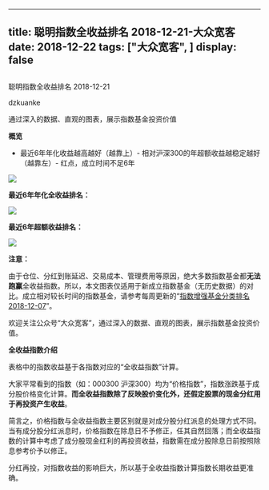 
---
title:   聪明指数全收益排名 2018-12-21-大众宽客
date: 2018-12-22
tags: ["大众宽客", ]
display: false
---


## 



聪明指数全收益排名 2018-12-21




dzkuanke




通过深入的数据、直观的图表，展示指数基金投资价值


**概览**
- 最近6年年化收益越高越好（越靠上）- 相对沪深300的年超额收益越稳定越好（越靠左）- 红点，成立时间不足6年
<img class="" data-copyright="0" data-ratio="1.25" data-s="300,640" src="https://mmbiz.qpic.cn/mmbiz_png/PKw3FQPmhIgPrKRCWUY9EXYaKcXP2h44nDu74Eg29dOJX9fbunaxSUejTsV8EYcIgcoR1nKzb5tDQcOicmQuiatw/640?wx_fmt=png" data-type="png" data-w="960" style=""/>

**最近6年年化全收益排名：**

<img class="" data-copyright="0" data-ratio="1.5192307692307692" data-s="300,640" src="https://mmbiz.qpic.cn/mmbiz_png/PKw3FQPmhIgPrKRCWUY9EXYaKcXP2h44jTYjF6S5UucA4AeZsOYnUicZ8O7MLaDj1aVhJkyPxaycA1PTa3QF7Zw/640?wx_fmt=png" data-type="png" data-w="936" style=""/>

**最近6年超额收益排名：**

<img class="" data-copyright="0" data-ratio="0.9556962025316456" data-s="300,640" src="https://mmbiz.qpic.cn/mmbiz_png/PKw3FQPmhIgPrKRCWUY9EXYaKcXP2h44wqLTWr1uibLx7oRMUib4sJe4toLPJ9vbpDaO32a2KmAwcjqwa6PiaHtiag/640?wx_fmt=png" data-type="png" data-w="948" style=""/>

**注意：**

由于仓位、分红到账延迟、交易成本、管理费用等原因，绝大多数指数基金都**无法跑赢**全收益指数。所以，本文图表仅适用于新成立指数基金（无历史数据）的对比。成立相对较长时间的指数基金，请参考每周更新的“[指数增强基金分类排名 2018-12-07](http://mp.weixin.qq.com/s?__biz=MzAwMTc1MDcwNw==&amp;mid=2648273585&amp;idx=1&amp;sn=07e661c5b1c1a4edae3fe9a12d8122ab&amp;chksm=82f9316db58eb87b6a38c18701804dee2b004a1ecf6712f21c6d5565fc12ff9a0fba09a427d5&amp;scene=21#wechat_redirect)”。



欢迎关注公众号“大众宽客”，通过深入的数据、直观的图表，展示指数基金投资价值。





**全收益指数介绍**



表格中的指数收益基于各指数对应的“全收益指数”计算。



大家平常看到的指数（如：000300 沪深300）均为“价格指数”，指数涨跌基于成分股价格变化计算。**而全收益指数除了反映股价变化外，还假定股票的现金分红用于再投资产生收益**。



简言之，价格指数与全收益指数主要区别就是对成分股分红派息的处理方式不同。当有成分股分红派息时，价格指数在除息日不予修正，任其自然回落；而全收益指数的计算中考虑了成分股现金红利的再投资收益，指数需在成分股除息日前按照除息参考价予以修正。



分红再投，对指数收益的影响巨大，所以基于全收益指数计算指数长期收益更准确。














